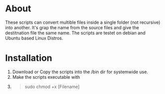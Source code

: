 # About
These scripts can convert multible files inside a single folder (not recursive) into another. It's grap the name from the source files and give the destitnation file the same name.
The scripts are testet on debian and Ubuntu based Linux Distros.

# Installation
1. Download or Copy the scripts into the /bin dir for systemwide use.
2. Make the scripts executable with 
3. > sudo chmod +x [Filename]
